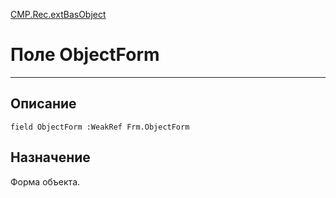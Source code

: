 ﻿---
Link: CMP.Rec.extBasObject.@ObjectForm
---

<!---  Навигация
[Имя проекта](#) :
-->
[CMP.Rec.extBasObject](Default)

# Поле ObjectForm
---

## Описание

    field ObjectForm :WeakRef Frm.ObjectForm

<!--
## Аргументы{#Args}

### Аргумент1

Описание аргумента 1
-->

## Назначение

Форма объекта.

<!--
## Пример

    ObjectForm...
-->

